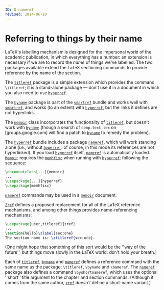 ```yaml
---
ID: Q-nameref
revised: 2014-06-10
---
```

# Referring to things by their name

LaTeX's labelling mechanism is designed for the impersonal world of
the academic publication, in which everything has a number: an
extension is necessary if we are to record the _name_ of things
we've labelled.  The two packages available extend the LaTeX
sectioning commands to provide reference by the name of the section.

The [`titleref`](https://ctan.org/pkg/titleref) package is a simple extension which provides
the command `\titleref`; it is a stand-alone package&nbsp;&mdash; don't use it
in a document in which you also need to use [`hyperref`](https://ctan.org/pkg/hyperref).

The [`byname`](https://ctan.org/pkg/byname) package is part of the [`smartref`](https://ctan.org/pkg/smartref) bundle
and works well with [`smartref`](https://ctan.org/pkg/smartref), and works (to an extent) with
[`hyperref`](https://ctan.org/pkg/hyperref), but the links it defines are not hyperlinks.

The [`memoir`](https://ctan.org/pkg/memoir) class incorporates the functionality of
[`titleref`](https://ctan.org/pkg/titleref), but doesn't work with [`byname`](https://ctan.org/pkg/byname) (though a
search of `comp.text.tex` on [groups.google.com] will
find a patch to [`byname`](https://ctan.org/pkg/byname) to remedy the problem).

The [`hyperref`](https://ctan.org/pkg/hyperref) bundle includes a package [`nameref`](https://ctan.org/pkg/nameref),
which will work standing alone (i.e., without [`hyperref`](https://ctan.org/pkg/hyperref): of
course, in this mode its references are not hyperlinked).  If you load
[`hyperref`](https://ctan.org/pkg/hyperref) itself, [`nameref`](https://ctan.org/pkg/nameref) is automatically loaded.
[`Memoir`](https://ctan.org/pkg/Memoir) requires the [`memhfixc`](https://ctan.org/pkg/memhfixc) when running with
[`hyperref`](https://ctan.org/pkg/hyperref); following the sequence:
```latex
\documentclass[...]{memoir}
...
\usepackage[...]{hyperref}
\usepackage{memhfixc}
```
[`nameref`](https://ctan.org/pkg/nameref) commands may be used in a [`memoir`](https://ctan.org/pkg/memoir) document.

[`Zref`](https://ctan.org/pkg/Zref) defines a proposed replacement for all of the LaTeX
reference mechanisms, and among other things provides
name-referencing mechanisms:
```latex
\usepackage[user,titleref]{zref}
...
\section{hello}\zlabel{sec:one}
The section name is: \ztitleref{sec:one}.
```
(One might hope that something of this sort would be the ''way of the
future'', but things move slowly in the LaTeX world: don't hold
your breath.) 

Each of [`titleref`](https://ctan.org/pkg/titleref), [`byname`](https://ctan.org/pkg/byname) and [`nameref`](https://ctan.org/pkg/nameref)
defines a reference command with the same name as the package:
`\titleref`, `\byname` and `\nameref`. The [`nameref`](https://ctan.org/pkg/nameref)
package also defines a command `\byshortnameref`, which uses the
optional ''short'' title argument to the chapter and section commands.
(Although it comes from the same author, [`zref`](https://ctan.org/pkg/zref) _doesn't_
define a short-name variant.)

